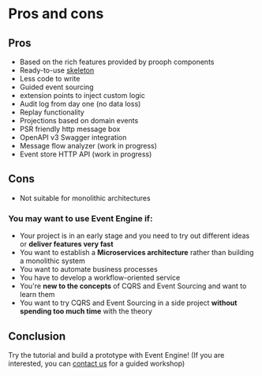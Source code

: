 # Pros and cons

## Pros

- Based on the rich features provided by prooph components
- Ready-to-use [skeleton](https://github.com/proophsoftware/event-machine-skeleton)
- Less code to write
- Guided event sourcing
- extension points to inject custom logic
- Audit log from day one (no data loss)
- Replay functionality
- Projections based on domain events
- PSR friendly http message box
- OpenAPI v3 Swagger integration
- Message flow analyzer (work in progress)
- Event store HTTP API (work in progress)

## Cons

- Not suitable for monolithic architectures

### You may want to use Event Engine if:

- Your project is in an early stage and you need to try out different ideas or **deliver features very fast**
- You want to establish a **Microservices architecture** rather than building a monolithic system
- You want to automate business processes
- You have to develop a workflow-oriented service
- You're **new to the concepts** of CQRS and Event Sourcing and want to learn them
- You want to try CQRS and Event Sourcing in a side project **without spending too much time** with the theory

## Conclusion

Try the tutorial and build a prototype with Event Engine!
(If you are interested, you can [contact us](http://getprooph.org/#get-in-touch) for a guided workshop)


